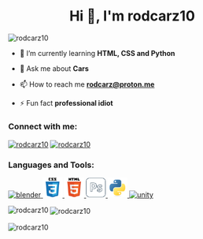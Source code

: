 <h1 align="center">Hi 👋, I'm rodcarz10</h1>
<p align="left"> <img src="https://komarev.com/ghpvc/?username=rodcarz10&label=Profile%20views&color=ff0000&style=plastic" alt="rodcarz10" /> </p>

- 🌱 I’m currently learning **HTML, CSS and Python**

- 💬 Ask me about **Cars**

- 📫 How to reach me **rodcarz@proton.me**

- ⚡ Fun fact **professional idiot**

<h3 align="left">Connect with me:</h3>
<p align="left">
<a href="https://twitter.com/rodcarz10" target="blank"><img align="center" src="https://raw.githubusercontent.com/rahuldkjain/github-profile-readme-generator/master/src/images/icons/Social/twitter.svg" alt="rodcarz10" height="30" width="40" /></a>
<a href="https://www.youtube.com/c/rodcarz10" target="blank"><img align="center" src="https://raw.githubusercontent.com/rahuldkjain/github-profile-readme-generator/master/src/images/icons/Social/youtube.svg" alt="rodcarz10" height="30" width="40" /></a>
</p>

<h3 align="left">Languages and Tools:</h3>
<p align="left"> <a href="https://www.blender.org/" target="_blank" rel="noreferrer"> <img src="https://download.blender.org/branding/community/blender_community_badge_white.svg" alt="blender" width="40" height="40"/> </a> <a href="https://www.w3schools.com/css/" target="_blank" rel="noreferrer"> <img src="https://raw.githubusercontent.com/devicons/devicon/master/icons/css3/css3-original-wordmark.svg" alt="css3" width="40" height="40"/> </a> <a href="https://www.w3.org/html/" target="_blank" rel="noreferrer"> <img src="https://raw.githubusercontent.com/devicons/devicon/master/icons/html5/html5-original-wordmark.svg" alt="html5" width="40" height="40"/> </a> <a href="https://www.photoshop.com/en" target="_blank" rel="noreferrer"> <img src="https://raw.githubusercontent.com/devicons/devicon/master/icons/photoshop/photoshop-line.svg" alt="photoshop" width="40" height="40"/> </a> <a href="https://www.python.org" target="_blank" rel="noreferrer"> <img src="https://raw.githubusercontent.com/devicons/devicon/master/icons/python/python-original.svg" alt="python" width="40" height="40"/> </a> <a href="https://unity.com/" target="_blank" rel="noreferrer"> <img src="https://www.vectorlogo.zone/logos/unity3d/unity3d-icon.svg" alt="unity" width="40" height="40"/> </a> </p>

<p><img align="left" src="https://github-readme-stats.vercel.app/api/top-langs?username=rodcarz10&show_icons=true&theme=dark&locale=en&layout=compact" alt="rodcarz10" /></p>

<p>&nbsp;<img align="center" src="https://github-readme-stats.vercel.app/api?username=rodcarz10&show_icons=true&theme=dark&locale=en" alt="rodcarz10" /></p>

<p><img align="center" src="https://github-readme-streak-stats.herokuapp.com/?user=rodcarz10&theme=dark" alt="rodcarz10" /></p>
